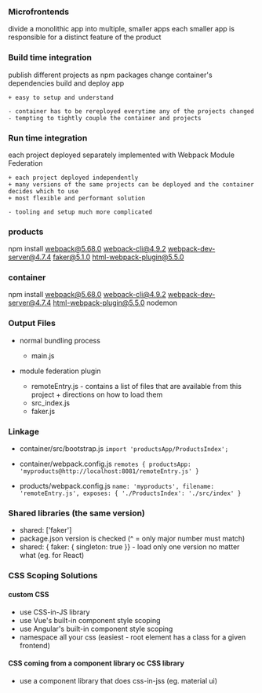 ### Microfrontends

divide a monolithic app into multiple, smaller apps
each smaller app is responsible for a distinct feature of the product

### Build time integration

publish different projects as npm packages
change container's dependencies
build and deploy app

	+ easy to setup and understand
	
	- container has to be rereployed everytime any of the projects changed
	- tempting to tightly couple the container and projects

### Run time integration

each project deployed separately
implemented with Webpack Module Federation

	+ each project deployed independently
	+ many versions of the same projects can be deployed and the container decides which to use
	+ most flexible and performant solution

	- tooling and setup much more complicated 

### products

npm install webpack@5.68.0 webpack-cli@4.9.2 webpack-dev-server@4.7.4 faker@5.1.0 html-webpack-plugin@5.5.0

### container

npm install webpack@5.68.0 webpack-cli@4.9.2 webpack-dev-server@4.7.4 html-webpack-plugin@5.5.0 nodemon

### Output Files

- normal bundling process
    - main.js

- module federation plugin
    - remoteEntry.js - contains a list of files that are available from this project + directions on how to load them
    - src_index.js
    - faker.js

### Linkage

- container/src/bootstrap.js
  ```import 'productsApp/ProductsIndex';```

- container/webpack.config.js
  ```remotes { productsApp: 'myproducts@http://localhost:8081/remoteEntry.js' }```

- products/webpack.config.js
  ```name: 'myproducts', filename: 'remoteEntry.js', exposes: { './ProductsIndex': './src/index' }```

### Shared libraries (the same version)

- shared: ['faker']
- package.json version is checked (^ = only major number must match)
- shared: { faker: { singleton: true }} - load only one version no matter what (eg. for React)

### CSS Scoping Solutions

#### custom CSS

- use CSS-in-JS library
- use Vue's built-in component style scoping
- use Angular's built-in component style scoping
- namespace all your css (easiest - root element has a class for a given frontend)

#### CSS coming from a component library oc CSS library

- use a component library that does css-in-jss (eg. material ui)

